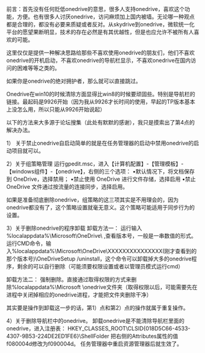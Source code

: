 前言：首先没有任何贬低onedrive的意思，很多人支持onedrive，喜欢这个功能，方便。也有很多人讨厌onedrive，访问麻烦加上国内被墙。无论哪一种观点都是合理的，都没有必要来质疑或者反对。从skydrive到onedrive，微软统一化平台的愿望果断明显，技术的存在必然是有其优越性，但是也应允许不被所有人喜欢的可能。

这里仅仅是提供一种解决思路给那些不喜欢使用onedrive的朋友们，他们不喜欢onedrive的开机启动，不喜欢onedrive的导航栏显示，不喜欢onedrive在国内访问的困难等等之类的。

如果你是onedrive的绝对拥护者，那么就可以直接跳过。

Onedrive在win10的时候清除方面显得比win8的时候要顽固些。特别是导航栏的链接。最起码是9926开始（因为我从9926才长时间的使用，早起的TP版本基本上没怎么用，所以只能从9926开始说起）

以下的方法来大多源于论坛搜集（此处有默默的感谢），我只是摸索出了第4点的解决办法。


1） 关于禁止onedrive自启动简单的就是在任务管理器的启动中禁用onedrive的启动项目就可以。


2）关于组策略管理
运行gpedit.msc，进入【计算机配置】-【管理模板】-【windows组件】-【onedrive】，右侧的三个选项：
•默认情况下，将文档保存到 OneDrive，选择禁用；
•禁止使用 OneDrive 进行文件存储，选择启用
•禁止OneDrive 文件通过按流量的连接同步，选择启用。

如果是准备彻底删除onedrive，组策略的这三项其实是不用理会的，因为onedrive都没有了，这个策略设置就毫无意义。这个策略可能适用于同步行为的设置。


3）关于删除onedrive的程序卸载
卸载方法一：
运行输入 %localappdata%\Microsoft\OneDrive\ ,查看版本号，一般是一串数值的形式。运行CMD命令，输入%localappdata%\Microsoft\OneDrive\XXXXXXXXXXXXXXX(刚才查看到的那个版本号)\OneDriveSetup /uninstall，这个命令可以卸载掉大多的onedrive程序，剩余的可以自行删除（可能须要权限设置或者以管理员模式运行cmd）

卸载方法二：
强制删除。直接通过取得权限的方式来删除%localappdata%\Microsoft \onedrive文件夹（取得权限以后，可能需要先在进程中关闭掉相应的onedrive进程，才能把文件夹删除干净）

其实要是操作到卸载这一步的话，第1）点和第2）点的操作就属于重复操作。


4）关于删除导航栏中的onedrive。
卸载onedrive是不能清除导航栏里面的onedrive，进入注册表：
HKEY_CLASSES_ROOT\CLSID\{018D5C66-4533-4307-9B53-224DE2ED1FE6}\ShellFolder
把右侧的Attributes属性的值 f080004d修改为f090004d。
任务管理器中重启资源管理器后就生效了。